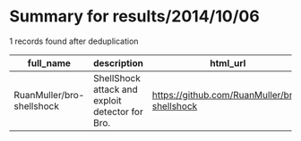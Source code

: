 
# Summary for results/2014/10/06
    
1 records found after deduplication

| full_name | description | html_url | matched_list | matched_count | pushed_at | size | stargazers_count | language | forks_count |
|---------------------------|-------------------------------------------------|----------------------------------------------|----------------|-----------------|---------------------------|--------|--------------------|------------|---------------|
| RuanMuller/bro-shellshock | ShellShock attack and exploit detector for Bro. | https://github.com/RuanMuller/bro-shellshock | ['exploit'] | 1 | 2014-10-06 20:23:20+00:00 | 173 | 0 | nan | 4 |
